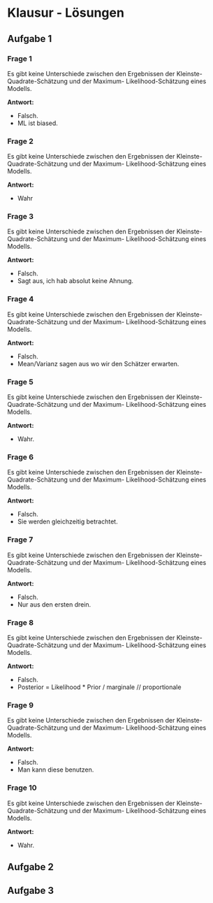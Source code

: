 # Klausur - Lösungen


## Aufgabe 1

### Frage 1 
Es gibt keine Unterschiede zwischen den Ergebnissen der Kleinste-Quadrate-Schätzung und der Maximum- Likelihood-Schätzung eines Modells.

**Antwort:**
- Falsch.
- ML ist biased.


### Frage 2 
Es gibt keine Unterschiede zwischen den Ergebnissen der Kleinste-Quadrate-Schätzung und der Maximum- Likelihood-Schätzung eines Modells.

**Antwort:** 
- Wahr
  
### Frage 3 
Es gibt keine Unterschiede zwischen den Ergebnissen der Kleinste-Quadrate-Schätzung und der Maximum- Likelihood-Schätzung eines Modells.

**Antwort:** 
- Falsch.
- Sagt aus, ich hab absolut keine Ahnung.
  
### Frage 4 
Es gibt keine Unterschiede zwischen den Ergebnissen der Kleinste-Quadrate-Schätzung und der Maximum- Likelihood-Schätzung eines Modells.

**Antwort:** 
- Falsch.
- Mean/Varianz sagen aus wo wir den Schätzer erwarten.

### Frage 5 
Es gibt keine Unterschiede zwischen den Ergebnissen der Kleinste-Quadrate-Schätzung und der Maximum- Likelihood-Schätzung eines Modells.

**Antwort:** 
- Wahr.

### Frage 6 
Es gibt keine Unterschiede zwischen den Ergebnissen der Kleinste-Quadrate-Schätzung und der Maximum- Likelihood-Schätzung eines Modells.

**Antwort:** 
- Falsch.
- Sie werden gleichzeitig betrachtet.

### Frage 7 
Es gibt keine Unterschiede zwischen den Ergebnissen der Kleinste-Quadrate-Schätzung und der Maximum- Likelihood-Schätzung eines Modells.

**Antwort:** 
- Falsch.
- Nur aus den ersten drein.

### Frage 8 
Es gibt keine Unterschiede zwischen den Ergebnissen der Kleinste-Quadrate-Schätzung und der Maximum- Likelihood-Schätzung eines Modells.

**Antwort:** 
- Falsch.
- Posterior = Likelihood * Prior / marginale // proportionale

### Frage 9 
Es gibt keine Unterschiede zwischen den Ergebnissen der Kleinste-Quadrate-Schätzung und der Maximum- Likelihood-Schätzung eines Modells.

**Antwort:** 
- Falsch.
- Man kann diese benutzen.

### Frage 10 
Es gibt keine Unterschiede zwischen den Ergebnissen der Kleinste-Quadrate-Schätzung und der Maximum- Likelihood-Schätzung eines Modells.

**Antwort:** 
- Wahr.

## Aufgabe 2

## Aufgabe 3
